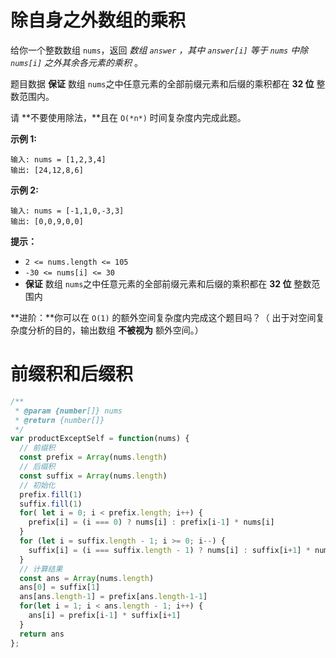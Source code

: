 # 除自身之外数组的乘积

给你一个整数数组 `nums`，返回 *数组 `answer` ，其中 `answer[i]` 等于 `nums` 中除 `nums[i]` 之外其余各元素的乘积* 。

题目数据 **保证** 数组 `nums`之中任意元素的全部前缀元素和后缀的乘积都在 **32 位** 整数范围内。

请 **不要使用除法，**且在 `O(*n*)` 时间复杂度内完成此题。

 

**示例 1:**

```
输入: nums = [1,2,3,4]
输出: [24,12,8,6]
```

**示例 2:**

```
输入: nums = [-1,1,0,-3,3]
输出: [0,0,9,0,0]
```

 

**提示：**

- `2 <= nums.length <= 105`
- `-30 <= nums[i] <= 30`
- **保证** 数组 `nums`之中任意元素的全部前缀元素和后缀的乘积都在 **32 位** 整数范围内

 

**进阶：**你可以在 `O(1)` 的额外空间复杂度内完成这个题目吗？（ 出于对空间复杂度分析的目的，输出数组 **不被视为** 额外空间。）

# 前缀积和后缀积

```js
/**
 * @param {number[]} nums
 * @return {number[]}
 */
var productExceptSelf = function(nums) {
  // 前缀积
  const prefix = Array(nums.length)
  // 后缀积
  const suffix = Array(nums.length)
  // 初始化
  prefix.fill(1)
  suffix.fill(1)
  for( let i = 0; i < prefix.length; i++) {
    prefix[i] = (i === 0) ? nums[i] : prefix[i-1] * nums[i]
  }
  for (let i = suffix.length - 1; i >= 0; i--) {
    suffix[i] = (i === suffix.length - 1) ? nums[i] : suffix[i+1] * nums[i]
  }
  // 计算结果
  const ans = Array(nums.length)
  ans[0] = suffix[1]
  ans[ans.length-1] = prefix[ans.length-1-1]
  for(let i = 1; i < ans.length - 1; i++) {
    ans[i] = prefix[i-1] * suffix[i+1]
  }
  return ans
};
```